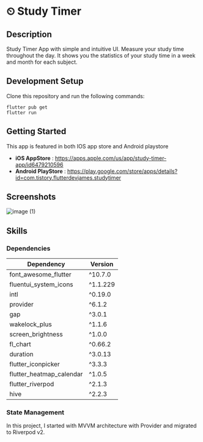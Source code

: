 # ⏲︎ Study Timer

## Description

Study Timer App with simple and intuitive UI. Measure your study time throughout the day. It shows you the statistics of your study time in a week and month for each subject.

## Development Setup

Clone this repository and run the following commands:

```
flutter pub get
flutter run
```

## Getting Started

This app is featured in both IOS app store and Android playstore

- **iOS AppStore** : https://apps.apple.com/us/app/study-timer-app/id6479210596
- **Android PlayStore** : https://play.google.com/store/apps/details?id=com.tistory.flutterdevjames.studytimer

## Screenshots
![image (1)](https://github.com/James1412/study_timer/assets/73318218/1c595b82-e31b-4ec5-bd51-ecadd0ad45e2)

## Skills

### Dependencies

| Dependency               | Version  |
| ------------------------ | -------- |
| font_awesome_flutter     | ^10.7.0  |
| fluentui_system_icons    | ^1.1.229 |
| intl                     | ^0.19.0  |
| provider                 | ^6.1.2   |
| gap                      | ^3.0.1   |
| wakelock_plus            | ^1.1.6   |
| screen_brightness        | ^1.0.0   |
| fl_chart                 | ^0.66.2  |
| duration                 | ^3.0.13  |
| flutter_iconpicker       | ^3.3.3   |
| flutter_heatmap_calendar | ^1.0.5   |
| flutter_riverpod         | ^2.1.3   |
| hive                     | ^2.2.3   |

### State Management

In this project, I started with MVVM architecture with Provider and migrated to Riverpod v2.
